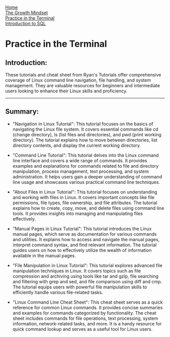 [Home](./README.md)       
[The Growth Mindset](./README2.md)    
[ Practice in the Terminal](./Terminal.md)   
[Introduction to SQL](./sql.md)

# Practice in the Terminal
## Introduction:

These tutorials and cheat sheet from Ryan's Tutorials offer comprehensive coverage of Linux command line navigation, file handling, and system management. They are valuable resources for beginners and intermediate users looking to enhance their Linux skills and proficiency.

----
 ## Summary:


  - "Navigation in Linux Tutorial": This tutorial focuses on the basics of navigating the Linux file system. It covers essential commands like cd (change directory), ls (list files and directories), and pwd (print working directory). The tutorial explains how to move between directories, list directory contents, and display the current working directory.

- "Command Line Tutorial": This tutorial delves into the Linux command line interface and covers a wide range of commands. It provides examples and explanations for commands related to file and directory manipulation, process management, text processing, and system administration. It helps users gain a deeper understanding of command line usage and showcases various practical command line techniques.

- "About Files in Linux Tutorial": This tutorial focuses on understanding and working with files in Linux. It covers important concepts like file permissions, file types, file ownership, and file attributes. The tutorial explains how to create, copy, move, and delete files using command line tools. It provides insights into managing and manipulating files effectively.

- "Manual Pages in Linux Tutorial": This tutorial introduces the Linux manual pages, which serve as documentation for various commands and utilities. It explains how to access and navigate the manual pages, interpret command syntax, and find relevant information. The tutorial guides users on how to effectively utilize the wealth of information available in the manual pages.

- "File Manipulation in Linux Tutorial": This tutorial explores advanced file manipulation techniques in Linux. It covers topics such as file compression and archiving using tools like tar and gzip, file searching and filtering with grep and sed, and file comparison using diff and cmp. The tutorial equips users with powerful file manipulation skills to efficiently handle various file-related tasks.

- "Linux Command Line Cheat Sheet": This cheat sheet serves as a quick reference for common Linux commands. It provides concise summaries and examples for commands categorized by functionality. The cheat sheet includes commands for file operations, text processing, system information, network-related tasks, and more. It is a handy resource for quick command lookup and serves as a useful tool for Linux users.





